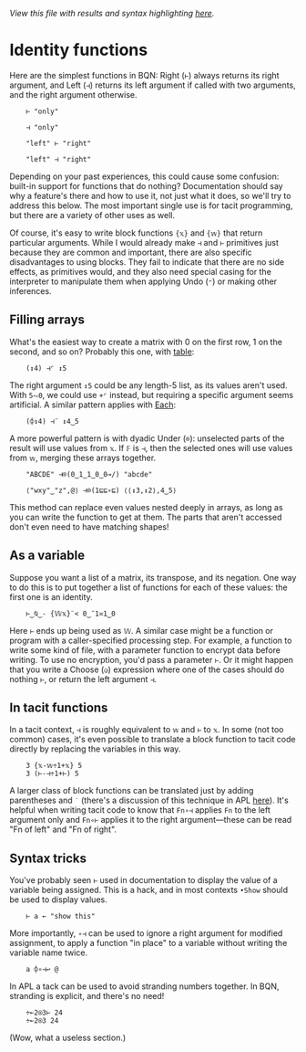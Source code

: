*View this file with results and syntax highlighting [here](https://mlochbaum.github.io/BQN/doc/identity.html).*

# Identity functions

Here are the simplest functions in BQN: Right (`⊢`) always returns its right argument, and Left (`⊣`) returns its left argument if called with two arguments, and the right argument otherwise.

        ⊢ "only"

        ⊣ "only"

        "left" ⊢ "right"

        "left" ⊣ "right"

Depending on your past experiences, this could cause some confusion: built-in support for functions that do nothing? Documentation should say why a feature's there and how to use it, not just what it does, so we'll try to address this below. The most important single use is for tacit programming, but there are a variety of other uses as well.

Of course, it's easy to write block functions `{𝕩}` and `{𝕨}` that return particular arguments. While I would already make `⊣` and `⊢` primitives just because they are common and important, there are also specific disadvantages to using blocks. They fail to indicate that there are no side effects, as primitives would, and they also need special casing for the interpreter to manipulate them when applying Undo (`⁼`) or making other inferences.

## Filling arrays

What's the easiest way to create a matrix with 0 on the first row, 1 on the second, and so on? Probably this one, with [table](map.md#table):

        (↕4) ⊣⌜ ↕5

The right argument `↕5` could be any length-5 list, as its values aren't used. With `5⥊0`, we could use `+⌜` instead, but requiring a specific argument seems artificial. A similar pattern applies with [Each](map.md#each):

        (⌽↕4) ⊣¨ ↕4‿5

A more powerful pattern is with dyadic Under (`⌾`): unselected parts of the result will use values from `𝕩`. If `𝔽` is `⊣`, then the selected ones will use values from `𝕨`, merging these arrays together.

        "ABCDE" ⊣⌾(0‿1‿1‿0‿0⊸/) "abcde"

        ⟨"wxy"‿"z",@⟩ ⊣⌾(1⊑⊑∘⊑) ⟨⟨↕3,↕2⟩,4‿5⟩

This method can replace even values nested deeply in arrays, as long as you can write the function to get at them. The parts that aren't accessed don't even need to have matching shapes!

## As a variable

Suppose you want a list of a matrix, its transpose, and its negation. One way to do this is to put together a list of functions for each of these values: the first one is an identity.

        ⊢‿⍉‿- {𝕎𝕩}¨< 0‿¯1≍1‿0

Here `⊢` ends up being used as `𝕎`. A similar case might be a function or program with a caller-specified processing step. For example, a function to write some kind of file, with a parameter function to encrypt data before writing. To use no encryption, you'd pass a parameter `⊢`. Or it might happen that you write a Choose (`◶`) expression where one of the cases should do nothing `⊢`, or return the left argument `⊣`.

## In tacit functions

In a tacit context, `⊣` is roughly equivalent to `𝕨` and `⊢` to `𝕩`. In some (not too common) cases, it's even possible to translate a block function to tacit code directly by replacing the variables in this way.

        3 {𝕩-𝕨÷1+𝕩} 5
        3 (⊢-⊣÷1+⊢) 5

A larger class of block functions can be translated just by adding parentheses and `˙` (there's a discussion of this technique in APL [here](https://dfns.dyalog.com/n_tacit.htm)). It's helpful when writing tacit code to know that `Fn∘⊣` applies `Fn` to the left argument only and `Fn∘⊢` applies it to the right argument—these can be read "Fn of left" and "Fn of right".

## Syntax tricks

You've probably seen `⊢` used in documentation to display the value of a variable being assigned. This is a hack, and in most contexts `•Show` should be used to display values.

        ⊢ a ← "show this"

More importantly, `∘⊣` can be used to ignore a right argument for modified assignment, to apply a function "in place" to a variable without writing the variable name twice.

        a ⌽∘⊣↩ @

In APL a tack can be used to avoid stranding numbers together. In BQN, stranding is explicit, and there's no need!

        ÷⟜2⍟3⊢ 24
        ÷⟜2⍟3 24

(Wow, what a useless section.)
